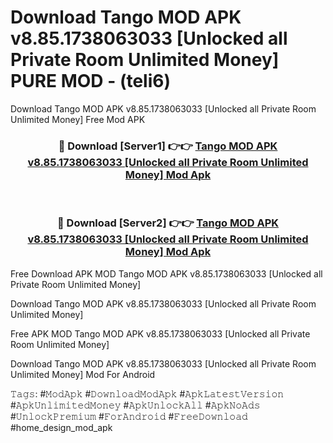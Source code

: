 # Download Tango MOD APK v8.85.1738063033 [Unlocked all Private Room Unlimited Money] PURE MOD - (teli6)
Download Tango MOD APK v8.85.1738063033 [Unlocked all Private Room Unlimited Money] Free Mod APK

<div align="center">
<h3>🔴 Download [Server1] 👉👉 <a href="https://apk-comot.site?title=Tango_MOD_APK_v8.85.1738063033_[Unlocked_all_Private_Room_Unlimited_Money]">Tango MOD APK v8.85.1738063033 [Unlocked all Private Room Unlimited Money] Mod Apk</a></h3><br>

<h3>🔴 Download [Server2] 👉👉 <a href="https://apk-comot.site?title=Tango_MOD_APK_v8.85.1738063033_[Unlocked_all_Private_Room_Unlimited_Money]">Tango MOD APK v8.85.1738063033 [Unlocked all Private Room Unlimited Money] Mod Apk</a></h3>
</div>


Free Download APK MOD Tango MOD APK v8.85.1738063033 [Unlocked all Private Room Unlimited Money]

Download Tango MOD APK v8.85.1738063033 [Unlocked all Private Room Unlimited Money] 

Free APK MOD Tango MOD APK v8.85.1738063033 [Unlocked all Private Room Unlimited Money] 

Download Tango MOD APK v8.85.1738063033 [Unlocked all Private Room Unlimited Money] Mod For Android

𝚃𝚊𝚐𝚜: #𝙼𝚘𝚍𝙰𝚙𝚔 #𝙳𝚘𝚠𝚗𝚕𝚘𝚊𝚍𝙼𝚘𝚍𝙰𝚙𝚔 #𝙰𝚙𝚔𝙻𝚊𝚝𝚎𝚜𝚝𝚅𝚎𝚛𝚜𝚒𝚘𝚗 #𝙰𝚙𝚔𝚄𝚗𝚕𝚒𝚖𝚒𝚝𝚎𝚍𝙼𝚘𝚗𝚎𝚢 #𝙰𝚙𝚔𝚄𝚗𝚕𝚘𝚌𝚔𝙰𝚕𝚕 #𝙰𝚙𝚔𝙽𝚘𝙰𝚍𝚜 #𝚄𝚗𝚕𝚘𝚌𝚔𝙿𝚛𝚎𝚖𝚒𝚞𝚖 #𝙵𝚘𝚛𝙰𝚗𝚍𝚛𝚘𝚒𝚍 #𝙵𝚛𝚎𝚎𝙳𝚘𝚠𝚗𝚕𝚘𝚊𝚍 #home_design_mod_apk
